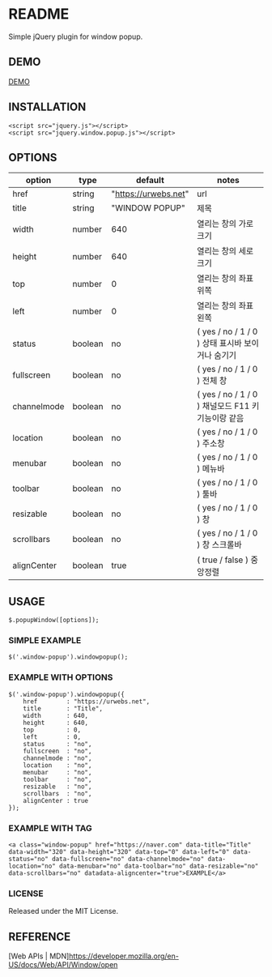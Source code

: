 # README   
Simple jQuery plugin for window popup.   


## DEMO   
[DEMO](demo/index.html)   


## INSTALLATION   
~~~
<script src="jquery.js"></script>
<script src="jquery.window.popup.js"></script>
~~~


## OPTIONS   
| option      | type    | default                   | notes                                     |
|-------------|---------|---------------------------|-------------------------------------------|
| href        | string  | "https://urwebs.net"      | url |
| title       | string  | "WINDOW POPUP"            | 제목 |
| width       | number  | 640                       | 열리는 창의 가로 크기 |
| height      | number  | 640                       | 열리는 창의 세로 크기 |
| top         | number  | 0                         | 열리는 창의 좌표 위쪽 |
| left        | number  | 0                         | 열리는 창의 좌표 왼쪽 |
| status      | boolean | no                        | ( yes / no / 1 / 0 ) 상태 표시바 보이거나 숨기기 |
| fullscreen  | boolean | no                        | ( yes / no / 1 / 0 ) 전체 창 |
| channelmode | boolean | no                        | ( yes / no / 1 / 0 ) 채널모드 F11 키 기능이랑 같음 |
| location    | boolean | no                        | ( yes / no / 1 / 0 ) 주소창 |
| menubar     | boolean | no                        | ( yes / no / 1 / 0 ) 메뉴바 |
| toolbar     | boolean | no                        | ( yes / no / 1 / 0 ) 툴바 |
| resizable   | boolean | no                        | ( yes / no / 1 / 0 ) 창 |
| scrollbars  | boolean | no                        | ( yes / no / 1 / 0 ) 창 스크롤바 |
| alignCenter | boolean | true                      | ( true / false ) 중앙정렬 |



## USAGE   
~~~
$.popupWindow([options]);
~~~

### SIMPLE EXAMPLE   
~~~
$('.window-popup').windowpopup();
~~~

### EXAMPLE WITH OPTIONS   
~~~
$('.window-popup').windowpopup({
    href        : "https://urwebs.net",
    title       : "Title",
    width       : 640,
    height      : 640,
    top         : 0,
    left        : 0,
    status      : "no",
    fullscreen  : "no",
    channelmode : "no",
    location    : "no",
    menubar     : "no",
    toolbar     : "no",
    resizable   : "no",
    scrollbars  : "no",
    alignCenter : true
});
~~~

### EXAMPLE WITH TAG   
~~~
<a class="window-popup" href="https://naver.com" data-title="Title" data-width="320" data-height="320" data-top="0" data-left="0" data-status="no" data-fullscreen="no" data-channelmode="no" data-location="no" data-menubar="no" data-toolbar="no" data-resizable="no" data-scrollbars="no" datadata-aligncenter="true">EXAMPLE</a>
~~~


### LICENSE   
Released under the MIT License.   



## REFERENCE   
[Web APIs | MDN]<https://developer.mozilla.org/en-US/docs/Web/API/Window/open>   